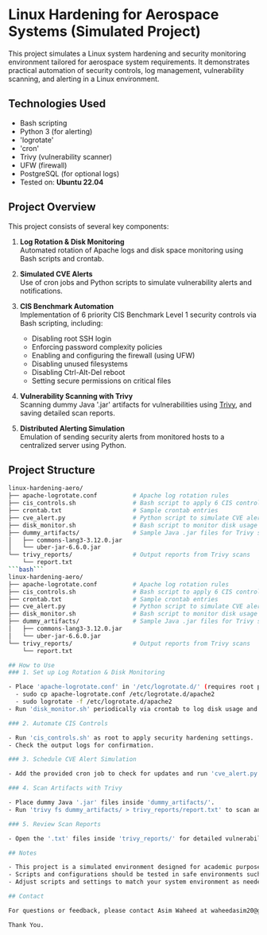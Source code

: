 # Linux Hardening for Aerospace Systems (Simulated Project)
This project simulates a Linux system hardening and security monitoring environment tailored for aerospace system requirements. It demonstrates practical automation of security controls, log management, vulnerability scanning, and alerting in a Linux environment.

## Technologies Used
- Bash scripting
- Python 3 (for alerting)
- 'logrotate'
- 'cron'
- Trivy (vulnerability scanner)
- UFW (firewall)
- PostgreSQL (for optional logs)
- Tested on: **Ubuntu 22.04**

## Project Overview
This project consists of several key components:

1. **Log Rotation & Disk Monitoring**  
   Automated rotation of Apache logs and disk space monitoring using Bash scripts and crontab.

2. **Simulated CVE Alerts**  
   Use of cron jobs and Python scripts to simulate vulnerability alerts and notifications.

3. **CIS Benchmark Automation**  
   Implementation of 6 priority CIS Benchmark Level 1 security controls via Bash scripting, including:  
   - Disabling root SSH login  
   - Enforcing password complexity policies  
   - Enabling and configuring the firewall (using UFW)  
   - Disabling unused filesystems  
   - Disabling Ctrl-Alt-Del reboot  
   - Setting secure permissions on critical files

4. **Vulnerability Scanning with Trivy**  
   Scanning dummy Java '.jar' artifacts for vulnerabilities using [Trivy](https://github.com/aquasecurity/trivy), and saving detailed scan reports.

5. **Distributed Alerting Simulation**  
   Emulation of sending security alerts from monitored hosts to a centralized server using Python.

## Project Structure
```bash
linux-hardening-aero/
├── apache-logrotate.conf          # Apache log rotation rules
├── cis_controls.sh                # Bash script to apply 6 CIS controls
├── crontab.txt                    # Sample crontab entries
├── cve_alert.py                   # Python script to simulate CVE alerts
├── disk_monitor.sh                # Bash script to monitor disk usage
├── dummy_artifacts/               # Sample Java .jar files for Trivy scanning
│   ├── commons-lang3-3.12.0.jar
│   └── uber-jar-6.6.0.jar
└── trivy_reports/                 # Output reports from Trivy scans
    └── report.txt
```bash```
linux-hardening-aero/
├── apache-logrotate.conf          # Apache log rotation rules
├── cis_controls.sh                # Bash script to apply 6 CIS controls
├── crontab.txt                    # Sample crontab entries
├── cve_alert.py                   # Python script to simulate CVE alerts
├── disk_monitor.sh                # Bash script to monitor disk usage
├── dummy_artifacts/               # Sample Java .jar files for Trivy scanning
│   ├── commons-lang3-3.12.0.jar
│   └── uber-jar-6.6.0.jar
└── trivy_reports/                 # Output reports from Trivy scans
    └── report.txt

## How to Use
### 1. Set up Log Rotation & Disk Monitoring

- Place 'apache-logrotate.conf' in '/etc/logrotate.d/' (requires root permissions).
  - sudo cp apache-logrotate.conf /etc/logrotate.d/apache2
  - sudo logrotate -f /etc/logrotate.d/apache2
- Run 'disk_monitor.sh' periodically via crontab to log disk usage and send warnings.

### 2. Automate CIS Controls

- Run 'cis_controls.sh' as root to apply security hardening settings.
- Check the output logs for confirmation.

### 3. Schedule CVE Alert Simulation

- Add the provided cron job to check for updates and run 'cve_alert.py' to simulate alerts.

### 4. Scan Artifacts with Trivy

- Place dummy Java '.jar' files inside 'dummy_artifacts/'.
- Run 'trivy fs dummy_artifacts/ > trivy_reports/report.txt' to scan and save results.

### 5. Review Scan Reports

- Open the '.txt' files inside 'trivy_reports/' for detailed vulnerability information.

## Notes

- This project is a simulated environment designed for academic purposes.
- Scripts and configurations should be tested in safe environments such as VMs or containers.
- Adjust scripts and settings to match your system environment as needed.

## Contact

For questions or feedback, please contact Asim Waheed at waheedasim20@gmail.com

Thank You.
